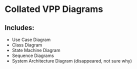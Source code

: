 # Collated VPP Diagrams
## Includes:
- Use Case Diagram
- Class Diagram
- State Machine Diagram
- Sequence Diagrams
- System Architecture Diagram (disappeared, not sure why)
